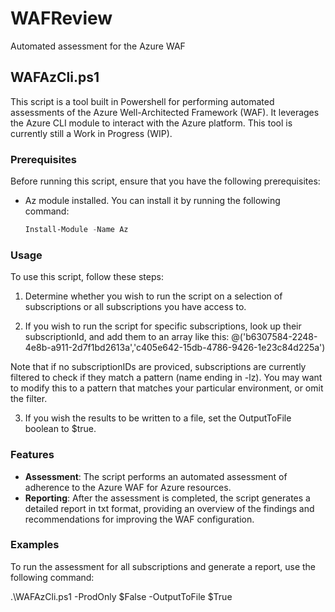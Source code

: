 # WAFReview
Automated assessment for the Azure WAF

## WAFAzCli.ps1

This script is a tool built in Powershell for performing automated assessments of the Azure Well-Architected Framework (WAF). It leverages the Azure CLI module to interact with the Azure platform.
This tool is currently still a Work in Progress (WIP).

### Prerequisites

Before running this script, ensure that you have the following prerequisites:

- Az module installed. You can install it by running the following command:

    ```powershell
    Install-Module -Name Az
    ```

### Usage

To use this script, follow these steps:

1. Determine whether you wish to run the script on a selection of subscriptions or all subscriptions you have access to.

2. If you wish to run the script for specific subscriptions, look up their subscriptionId, and add them to an array like this:
@('b6307584-2248-4e8b-a911-2d7f1bd2613a','c405e642-15db-4786-9426-1e23c84d225a')

Note that if no subscriptionIDs are proviced, subscriptions are currently filtered to check if they match a pattern (name ending in -lz).
You may want to modify this to a pattern that matches your particular environment, or omit the filter.

3. If you wish the results to be written to a file, set the OutputToFile boolean to $true.

### Features

- **Assessment**: The script performs an automated assessment of adherence to the Azure WAF for Azure resources.
- **Reporting**: After the assessment is completed, the script generates a detailed report in txt format, providing an overview of the findings and recommendations for improving the WAF configuration.

### Examples

To run the assessment for all subscriptions and generate a report, use the following command:

  .\WAFAzCli.ps1 -ProdOnly $False -OutputToFile $True